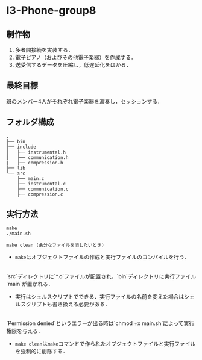 # I3-Phone-group8

## 制作物
1. 多者間接続を実装する．
2. 電子ピアノ（およびその他電子楽器）を作成する．
3. 送受信するデータを圧縮し，低遅延化をはかる．

## 最終目標
班のメンバー4人がそれぞれ電子楽器を演奏し，セッションする．

## フォルダ構成
```
.
├── bin 
├── include 
│   ├── instrumental.h 
|   ├── communication.h 
|   ├── compression.h 
├── lib 
└── src 
    ├── main.c 
    ├── instrumental.c
    ├── communication.c
    ├── compression.c
```

## 実行方法
```
make 
./main.sh

make clean (余分なファイルを消したいとき)
```
- `make`はオブジェクトファイルの作成と実行ファイルのコンパイルを行う．
<br> 
`src`ディレクトリに`*.o`ファイルが配置され，`bin`ディレクトリに実行ファイル`main`が置かれる．

- 実行はシェルスクリプトでできる．実行ファイルの名前を変えた場合はシェルスクリプトも書き換える必要がある．
<br> 
`Permission denied`というエラーが出る時は`chmod +x main.sh`によって実行権限を与える．

- `make clean`は`make`コマンドで作られたオブジェクトファイルと実行ファイルを強制的に削除する．
